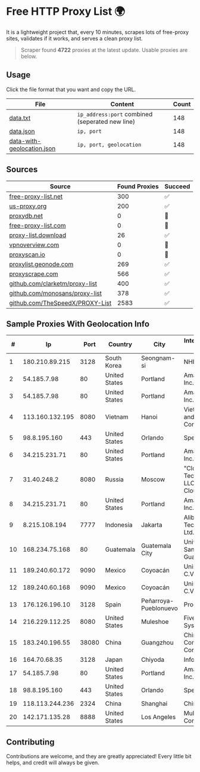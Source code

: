 
# Free HTTP Proxy List 🌍

It is a lightweight project that, every 10 minutes, scrapes lots of free-proxy sites, validates if it works, and serves a clean proxy list.


> Scraper found **4722** proxies at the latest update. Usable proxies are below.

## Usage

Click the file format that you want and copy the URL.


|File|Content|Count|
|----|-------|-----|
|[data.txt](https://raw.githubusercontent.com/themiralay/Proxy-List-World/master/data.txt)|`ip_address:port` combined (seperated new line)|148|
|[data.json](https://raw.githubusercontent.com/themiralay/Proxy-List-World/master/data.json)|`ip, port`|148|
|[data-with-geolocation.json](https://raw.githubusercontent.com/themiralay/Proxy-List-World/master/data-with-geolocation.json)|`ip, port, geolocation`|148|

## Sources

|Source|Found Proxies|Succeed|
|------|-------------|-------|
|[free-proxy-list.net](https://free-proxy-list.net)|300|✅|
|[us-proxy.org](https://www.us-proxy.org)|200|✅|
|[proxydb.net](http://proxydb.net)|0|🚫|
|[free-proxy-list.com](https://free-proxy-list.com/?page=&port=&type%5B%5D=http&type%5B%5D=https&up_time=0&search=Search)|0|🚫|
|[proxy-list.download](https://www.proxy-list.download/HTTP)|26|✅|
|[vpnoverview.com](https://vpnoverview.com/privacy/anonymous-browsing/free-proxy-servers)|0|🚫|
|[proxyscan.io](https://www.proxyscan.io)|0|🚫|
|[proxylist.geonode.com](https://proxylist.geonode.com/api/proxy-list?limit=300&page=1&sort_by=lastChecked&sort_type=desc&protocols=http,https)|269|✅|
|[proxyscrape.com](https://api.proxyscrape.com/v2/?request=displayproxies&protocol=http&timeout=10000&country=all&ssl=all&anonymity=all)|566|✅|
|[github.com/clarketm/proxy-list](https://raw.githubusercontent.com/clarketm/proxy-list/master/proxy-list-raw.txt)|400|✅|
|[github.com/monosans/proxy-list](https://raw.githubusercontent.com/monosans/proxy-list/main/proxies/http.txt)|378|✅|
|[github.com/TheSpeedX/PROXY-List](https://raw.githubusercontent.com/TheSpeedX/PROXY-List/master/http.txt)|2583|✅|


## Sample Proxies With Geolocation Info

|#|Ip|Port|Country|City|Internet Service Provider|
|-|--|----|-------|----|-------------------------|
|1|180.210.89.215|3128|South Korea|Seongnam-si|NHNCLOUD|
|2|54.185.7.98|80|United States|Portland|Amazon.com, Inc.|
|3|54.185.7.98|80|United States|Portland|Amazon.com, Inc.|
|4|113.160.132.195|8080|Vietnam|Hanoi|VietNam Post and Telecom Corporation|
|5|98.8.195.160|443|United States|Orlando|Spectrum|
|6|34.215.231.71|80|United States|Portland|Amazon.com, Inc.|
|7|31.40.248.2|8080|Russia|Moscow|"Cloud Technologies" LLC trading as Cloud.ru|
|8|34.215.231.71|80|United States|Portland|Amazon.com, Inc.|
|9|8.215.108.194|7777|Indonesia|Jakarta|Alibaba (US) Technology Co., Ltd.|
|10|168.234.75.168|80|Guatemala|Guatemala City|Universidad de San Carlos de Guatemala|
|11|189.240.60.172|9090|Mexico|Coyoacán|Uninet S.A. de C.V.|
|12|189.240.60.168|9090|Mexico|Coyoacán|Uninet S.A. de C.V.|
|13|176.126.196.10|3128|Spain|Peñarroya-Pueblonuevo|Procono S.A.|
|14|216.229.112.25|8080|United States|Muleshoe|Five Area Systems, LLC|
|15|183.240.196.55|38080|China|Guangzhou|China Mobile Communications Corporation|
|16|164.70.68.35|3128|Japan|Chiyoda|InfoSphere|
|17|54.185.7.98|80|United States|Portland|Amazon.com, Inc.|
|18|98.8.195.160|443|United States|Orlando|Spectrum|
|19|118.113.244.236|2324|China|Shanghai|Chinanet|
|20|142.171.135.28|8888|United States|Los Angeles|Multacom Corporation|



## Contributing

Contributions are welcome, and they are greatly appreciated! Every
little bit helps, and credit will always be given.


